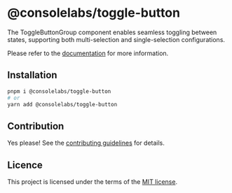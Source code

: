 # @consolelabs/toggle-button

The ToggleButtonGroup component enables seamless toggling between states,
supporting both multi-selection and single-selection configurations.

Please refer to the
[documentation](https://web-design-system-consolelabs.vercel.app/?path=/story/ui-togglebutton--default)
for more information.

## Installation

```sh
pnpm i @consolelabs/toggle-button
# or
yarn add @consolelabs/toggle-button
```

## Contribution

Yes please! See the [contributing guidelines](/CONTRIBUTING.md) for details.

## Licence

This project is licensed under the terms of the
[MIT license](https://choosealicense.com/licenses/mit/).
